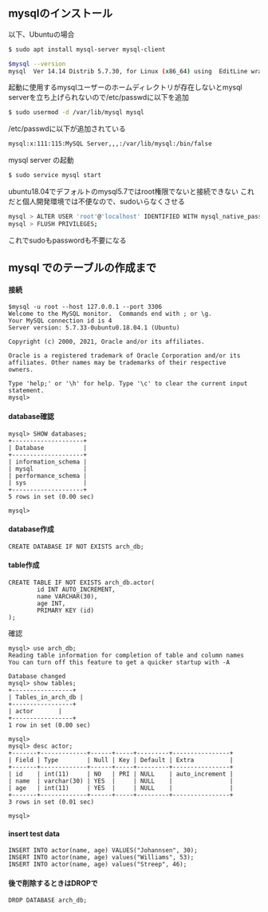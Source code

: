 
## mysqlのインストール

以下、Ubuntuの場合
```bash
$ sudo apt install mysql-server mysql-client

$mysql --version
mysql  Ver 14.14 Distrib 5.7.30, for Linux (x86_64) using  EditLine wrapper
```

起動に使用するmysqlユーザーのホームディレクトリが存在しないとmysql serverを立ち上げられないので/etc/passwdに以下を追加

```bash
$ sudo usermod -d /var/lib/mysql mysql
```

/etc/passwdに以下が追加されている

```bash
mysql:x:111:115:MySQL Server,,,:/var/lib/mysql:/bin/false
```

mysql server の起動

```bash
$ sudo service mysql start
```

ubuntu18.04でデフォルトのmysql5.7ではroot権限でないと接続できない
これだと個人開発環境では不便なので、sudoいらなくさせる

```bash
mysql > ALTER USER 'root'@'localhost' IDENTIFIED WITH mysql_native_password BY '';
mysql > FLUSH PRIVILEGES;
```

これでsudoもpasswordも不要になる


## mysql でのテーブルの作成まで

#### 接続

```
$mysql -u root --host 127.0.0.1 --port 3306
Welcome to the MySQL monitor.  Commands end with ; or \g.
Your MySQL connection id is 4
Server version: 5.7.33-0ubuntu0.18.04.1 (Ubuntu)

Copyright (c) 2000, 2021, Oracle and/or its affiliates.

Oracle is a registered trademark of Oracle Corporation and/or its
affiliates. Other names may be trademarks of their respective
owners.

Type 'help;' or '\h' for help. Type '\c' to clear the current input statement.
mysql>
```

#### database確認

```
mysql> SHOW databases;
+--------------------+
| Database           |
+--------------------+
| information_schema |
| mysql              |
| performance_schema |
| sys                |
+--------------------+
5 rows in set (0.00 sec)

mysql>
```

#### database作成

```
CREATE DATABASE IF NOT EXISTS arch_db;
```


#### table作成

```
CREATE TABLE IF NOT EXISTS arch_db.actor(
		id INT AUTO_INCREMENT,
        name VARCHAR(30),
        age INT,
        PRIMARY KEY (id)
);
```

確認

```
mysql> use arch_db;
Reading table information for completion of table and column names
You can turn off this feature to get a quicker startup with -A

Database changed
mysql> show tables;
+-----------------+
| Tables_in_arch_db |
+-----------------+
| actor       |
+-----------------+
1 row in set (0.00 sec)

mysql>
mysql> desc actor;
+-------+-------------+------+-----+---------+----------------+
| Field | Type        | Null | Key | Default | Extra          |
+-------+-------------+------+-----+---------+----------------+
| id    | int(11)     | NO   | PRI | NULL    | auto_increment |
| name  | varchar(30) | YES  |     | NULL    |                |
| age   | int(11)     | YES  |     | NULL    |                |
+-------+-------------+------+-----+---------+----------------+
3 rows in set (0.01 sec)

mysql>
```

#### insert test data
```
INSERT INTO actor(name, age) VALUES("Johannsen", 30);
INSERT INTO actor(name, age) values("Williams", 53);
INSERT INTO actor(name, age) values("Streep", 46);
```

#### 後で削除するときはDROPで

```
DROP DATABASE arch_db;
```
